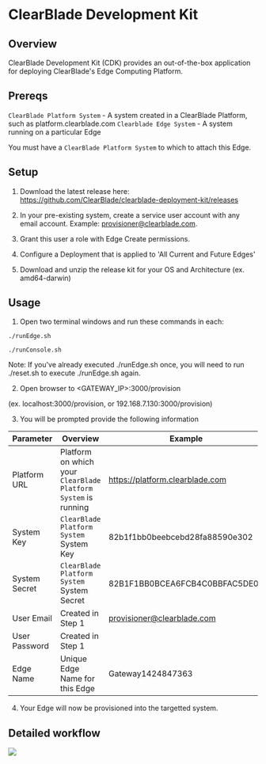 # ClearBlade Development Kit

## Overview

ClearBlade Development Kit (CDK) provides an out-of-the-box application for deploying ClearBlade's Edge Computing Platform.

## Prereqs

`ClearBlade Platform System` - A system created in a ClearBlade Platform, such as platform.clearblade.com
`Clearblade Edge System` - A system running on a particular Edge

You must have a `ClearBlade Platform System` to which to attach this Edge.

## Setup

1. Download the latest release here: https://github.com/ClearBlade/clearblade-deployment-kit/releases

2. In your pre-existing system, create a service user account with any email account. Example: provisioner@clearblade.com.

3. Grant this user a role with Edge Create permissions.

4. Configure a Deployment that is applied to 'All Current and Future Edges'

5. Download and unzip the release kit for your OS and Architecture (ex. amd64-darwin)


## Usage

1. Open two terminal windows and run these commands in each:

```
./runEdge.sh
```
```
./runConsole.sh
```
Note: If you've already executed ./runEdge.sh once, you will need to run ./reset.sh to execute ./runEdge.sh again.

2. Open browser to <GATEWAY_IP>:3000/provision 

(ex. localhost:3000/provision, or 192.168.7.130:3000/provision)

3. You will be prompted provide the following information

|Parameter|Overview|Example|
|---|---|---|
|Platform URL|Platform on which your `ClearBlade Platform System` is running|https://platform.clearblade.com|
|System Key|`ClearBlade Platform System` System Key|82b1f1bb0beebcebd28fa88590e302|
|System Secret|`ClearBlade Platform System` System Secret|82B1F1BB0BCEA6FCB4C0BBFAC5DE02|
|User Email|Created in Step 1|provisioner@clearblade.com|
|User Password|Created in Step 1|<PASSWORD>|
|Edge Name|Unique Edge Name for this Edge|Gateway1424847363|


4. Your Edge will now be provisioned into the targetted system.

## Detailed workflow

![](workflow.png)

